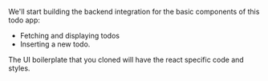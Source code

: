 We'll start building the backend integration for the basic components of this todo app:

- Fetching and displaying todos
- Inserting a new todo.

The UI boilerplate that you cloned will have the react specific code and styles.

